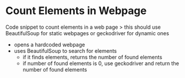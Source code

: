 # Count Elements in Webpage
Code snippet to count elements in a web page > this should use BeautifulSoup for static webpages or geckodriver for dynamic ones

- opens a hardcoded webpage
- uses BeautifulSoup to search for elements
  - if it finds elements, returns the number of found elements
  - if number of found elements is 0, use geckodriver and return the number of found elements

